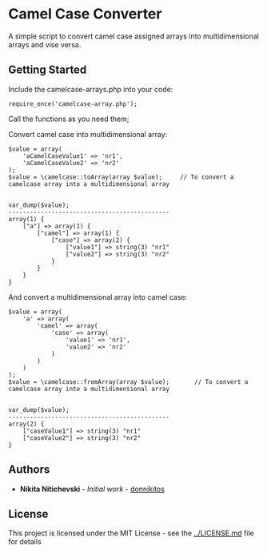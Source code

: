 # Camel Case Converter
A simple script to convert camel case assigned arrays into multidimensional arrays and vise versa.


## Getting Started

Include the camelcase-arrays.php into your code:

	require_once('camelcase-array.php');
	
Call the functions as you need them;

Convert camel case into multidimensional array:

	$value = array(
		'aCamelCaseValue1' => 'nr1',
		'aCamelCaseValue2' => 'nr2'
	);
	$value = \camelcase::toArray(array $value);		// To convert a camelcase array into a multidimensional array
	
	
	var_dump($value);
	---------------------------------------------
	array(1) {
		["a"] => array(1) {
			["camel"] => array(1) {
				["case"] => array(2) {
					["value1"] => string(3) "nr1"
					["value2"] => string(3) "nr2"
				}
			}
		}
	}


And convert a multidimensional array into camel case:

	$value = array(
		'a' => array(
			'camel' => array(
				'case' => array(
					'value1' => 'nr1',
					'value2' => 'nr2'
				)
			)
		)
	);
	$value = \camelcase::fromArray(array $value);		// To convert a camelcase array into a multidimensional array
	
	
	var_dump($value);
	---------------------------------------------
	array(2) {
		["caseValue1"] => string(3) "nr1"
  		["caseValue2"] => string(3) "nr2"
	}

## Authors

* **Nikita Nitichevski** - *Initial work* - [donnikitos](http://donnikitos.com)


## License

This project is licensed under the MIT License - see the [../LICENSE.md](LICENSE.md) file for details
